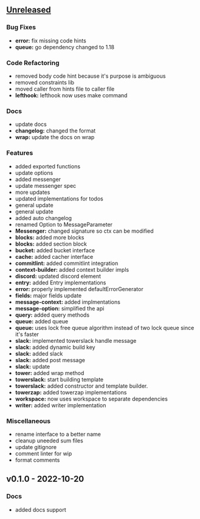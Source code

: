 <a name="unreleased"></a>
## [Unreleased]

### Bug Fixes
- **error:** fix missing code hints
- **queue:** go dependency changed to 1.18

### Code Refactoring
- removed body code hint because it's purpose is ambiguous
- removed constraints lib
- moved caller from hints file to caller file
- **lefthook:** lefthook now uses make command

### Docs
- update docs
- **changelog:** changed the format
- **wrap:** update the docs on wrap

### Features
- added exported functions
- update options
- added messenger
- update messenger spec
- more updates
- updated implementations for todos
- general update
- general update
- added auto changelog
- renamed Option to MessageParameter
- **Messenger:** changed signature so ctx can be modified
- **blocks:** added more blocks
- **blocks:** added section block
- **bucket:** added bucket interface
- **cache:** added cacher interface
- **commitlint:** added commitlint integration
- **context-builder:** added context builder impls
- **discord:** updated discord element
- **entry:** added Entry implementations
- **error:** properly implemented defaultErrorGenerator
- **fields:** major fields update
- **message-context:** added implmentations
- **message-option:** simplified the api
- **query:** added query methods
- **queue:** added queue
- **queue:** uses lock free queue algorithm instead of two lock queue since it's faster
- **slack:** implemented towerslack handle message
- **slack:** added dynamic build key
- **slack:** added slack
- **slack:** added post message
- **slack:** update
- **tower:** added wrap method
- **towerslack:** start building template
- **towerslack:** added constructor and template builder.
- **towerzap:** added towerzap implementations
- **workspace:** now uses workspace to separate dependencies
- **writer:** added writer implementation

### Miscellaneous
- rename interface to a better name
- cleanup uneeded sum files
- update gitignore
- comment linter for wip
- format comments


<a name="v0.1.0"></a>
## v0.1.0 - 2022-10-20
### Docs
- added docs support


[Unreleased]: https://github.com/tigorlazuardi/tower/compare/v0.1.0...HEAD
